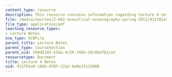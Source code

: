 ```yaml
---
content_type: resource
description: This resource contains information regarding lecture 4 notes.
file: /media/courses/2-682-acoustical-oceanography-spring-2012/912f81a910bbd70f22a2be6e25113d09_MIT2_682S12_lec04.pdf
file_type: application/pdf
learning_resource_types:
- Lecture Notes
ocw_type: OCWFile
parent_title: Lecture Notes
parent_type: CourseSection
parent_uid: 590d5193-61ba-4c59-74bb-38c0b4762ca3
resourcetype: Document
title: Lecture 4 Notes
uid: 912f81a9-10bb-d70f-22a2-be6e25113d09
---
```

